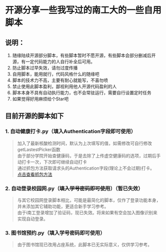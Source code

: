 # 开源分享一些我写过的南工大的一些自用脚本
## 说明：  
1. 随缘陆续开源部分脚本，有些脚本暂时不愿开源，有些脚本会部分删减后开源，有一定代码能力的人自行补全后可用。
2. 防止脚本过早失效，请勿过度传播
3. 自用脚本，能用就行，代码风格什么的随缘吧
4. 脚本的技术力不高，主要有耐心就能写，不喜勿喷
5. 禁止使用此脚本盈利，鄙视利用他人开源代码盈利的人
6. 脚本本身不具有自动执行能力，也不会常驻运行，需要自行设置定时任务
7. 如果觉得好用麻烦给个Star吧
## 目前开源的脚本如下  
### 1. 自动健康打卡.py（填入Authentication字段即可使用）
>加入了最新核酸检测时间，默认为上次填写的值，如需修改可自行修改getLastestPicker函数  
>由于部分学院开始查健康码，于是去除了上传虚空健康码的选项，过期后手动打卡一次，下次即可继续自动打卡  
>通过抓包方法获取请求头的Authentication字段(理论上不会过期)打卡。  
>[点击查看抓包方法](./docs/%E8%87%AA%E5%8A%A8%E5%81%A5%E5%BA%B7%E6%89%93%E5%8D%A1/Authentication%E6%8A%93%E5%8F%96.md)  


### 2. 自动登录校园网.py（~~填入学号密码即可使用~~）（暂已失效）
>与其它校园网登录脚本相比，可能是最简化的脚本，仅作了登录功能本身，并未添加其它辅助功能，更适合新手学习参考。  
>由于i南工登录增加了验证码，现已失效。将来如果有空会加入图像识别来实现自动登录。
### 3. 图书馆预约.py（填入学号密码即可使用）
>由于图书馆现已改用占座系统，此脚本已无实际意义，仅供学习参考。
